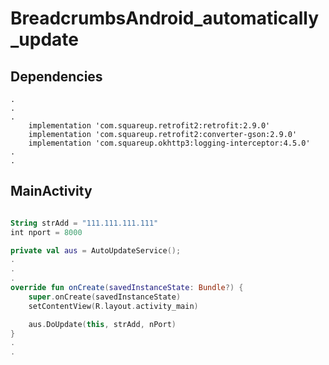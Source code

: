 # BreadcrumbsAndroid_automatically_update

 ## Dependencies
```
.
.
.
    implementation 'com.squareup.retrofit2:retrofit:2.9.0'
    implementation 'com.squareup.retrofit2:converter-gson:2.9.0'
    implementation 'com.squareup.okhttp3:logging-interceptor:4.5.0'
.
.
```

## MainActivity
```kotlin

String strAdd = "111.111.111.111" 
int nport = 8000

private val aus = AutoUpdateService();
.
.
.
override fun onCreate(savedInstanceState: Bundle?) {
    super.onCreate(savedInstanceState)
    setContentView(R.layout.activity_main)

    aus.DoUpdate(this, strAdd, nPort)
}
.
.

```
